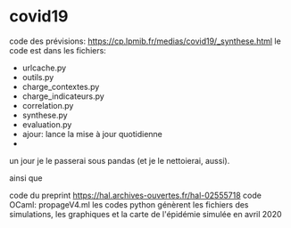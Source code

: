 # covid19
code des prévisions: https://cp.lpmib.fr/medias/covid19/_synthese.html
le code est dans les fichiers:

- urlcache.py
- outils.py
- charge_contextes.py
- charge_indicateurs.py
- correlation.py
- synthese.py
- evaluation.py
- ajour: lance la mise à jour quotidienne
- 
un jour je le passerai sous pandas (et je le nettoierai, aussi).

ainsi que

code du preprint https://hal.archives-ouvertes.fr/hal-02555718
code OCaml: propageV4.ml
les codes python génèrent les fichiers des simulations, les graphiques et la carte de l'épidémie simulée en avril 2020
